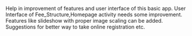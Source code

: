 Help in improvement of features and user interface of this basic app.
User Interface of Fee_Structure,Homepage activity needs some improvement.
Features like slideshow with proper image scaling can be added.
Suggestions for better way to take online registration etc.
